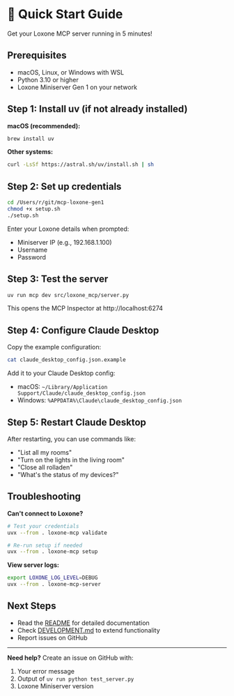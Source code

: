 # 🚀 Quick Start Guide

Get your Loxone MCP server running in 5 minutes!

## Prerequisites
- macOS, Linux, or Windows with WSL
- Python 3.10 or higher
- Loxone Miniserver Gen 1 on your network

## Step 1: Install uv (if not already installed)

**macOS (recommended):**
```bash
brew install uv
```

**Other systems:**
```bash
curl -LsSf https://astral.sh/uv/install.sh | sh
```

## Step 2: Set up credentials

```bash
cd /Users/r/git/mcp-loxone-gen1
chmod +x setup.sh
./setup.sh
```

Enter your Loxone details when prompted:
- Miniserver IP (e.g., 192.168.1.100)
- Username
- Password

## Step 3: Test the server

```bash
uv run mcp dev src/loxone_mcp/server.py
```

This opens the MCP Inspector at http://localhost:6274

## Step 4: Configure Claude Desktop

Copy the example configuration:
```bash
cat claude_desktop_config.json.example
```

Add it to your Claude Desktop config:
- macOS: `~/Library/Application Support/Claude/claude_desktop_config.json`
- Windows: `%APPDATA%\Claude\claude_desktop_config.json`

## Step 5: Restart Claude Desktop

After restarting, you can use commands like:
- "List all my rooms"
- "Turn on the lights in the living room"
- "Close all rolladen"
- "What's the status of my devices?"

## Troubleshooting

**Can't connect to Loxone?**
```bash
# Test your credentials
uvx --from . loxone-mcp validate

# Re-run setup if needed
uvx --from . loxone-mcp setup
```

**View server logs:**
```bash
export LOXONE_LOG_LEVEL=DEBUG
uvx --from . loxone-mcp-server
```

## Next Steps

- Read the [README](README.md) for detailed documentation
- Check [DEVELOPMENT.md](DEVELOPMENT.md) to extend functionality
- Report issues on GitHub

---

**Need help?** Create an issue on GitHub with:
1. Your error message
2. Output of `uv run python test_server.py`
3. Loxone Miniserver version
